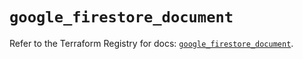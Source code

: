 # `google_firestore_document`

Refer to the Terraform Registry for docs: [`google_firestore_document`](https://registry.terraform.io/providers/hashicorp/google-beta/6.39.0/docs/resources/google_firestore_document).
